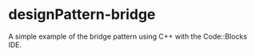 # designPattern-bridge

A simple example of the bridge pattern using C++ with the Code::Blocks IDE.
